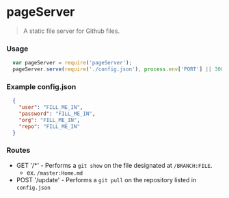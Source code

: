# pageServer
> A static file server for Github files.

### Usage

```js
  var pageServer = require('pageServer');
  pageServer.serve(require('./config.json'), process.env['PORT'] || 3000);
```

### Example config.json

```json
  {
    "user": "FILL_ME_IN",
    "password": "FILL_ME_IN",
    "org": "FILL_ME_IN",
    "repo": "FILL_ME_IN"
  }
```

### Routes

* GET '/*' - Performs a `git show` on the file designated at `/BRANCH:FILE`.
  - ex. `/master:Home.md`
* POST '/update' - Performs a `git pull` on the repository listed in `config.json`
